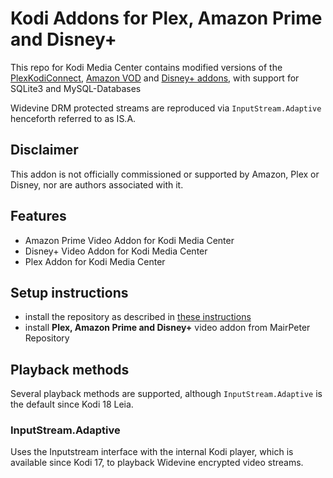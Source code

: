 # Kodi Addons for Plex, Amazon Prime and Disney+ 

This repo for Kodi Media Center contains modified versions of the [PlexKodiConnect](https://github.com/croneter/PlexKodiConnect), [Amazon VOD](https://github.com/Sandmann79/xbmc) and [Disney+ addons](https://github.com/matthuisman/slyguy.addons/), with support for SQLite3 and MySQL-Databases

Widevine DRM protected streams are reproduced via `InputStream.Adaptive` henceforth referred to as IS.A.

## Disclaimer
This addon is not officially commissioned or supported by Amazon, Plex or Disney, nor are authors associated with it. 


## Features
* Amazon Prime Video Addon for Kodi Media Center
* Disney+ Video Addon  for Kodi Media Center
* Plex Addon for Kodi Media Center


## Setup instructions
* install the repository as described in [these instructions](https://github.com/PeterMair/kodi_addons/blob/master/xbmc/README.md)
* install **Plex, Amazon Prime and Disney+** video addon from MairPeter Repository

## Playback methods
Several playback methods are supported, although `InputStream.Adaptive` is the default since Kodi 18 Leia.

### InputStream.Adaptive
Uses the Inputstream interface with the internal Kodi player, which is available since Kodi 17, to playback Widevine encrypted video streams.
